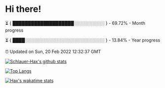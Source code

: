 # Hi there!

⏳ { ████████████████████░░░░░░░░░░ } - 69.72% - Month progress

⏳ { ████░░░░░░░░░░░░░░░░░░░░░░░░░░ } - 13.84% - Year progress

⏰ Updated on Sun, 20 Feb 2022 12:32:37 GMT


[![Schlauer-Hax's github stats](https://github-readme-stats.vercel.app/api?username=Schlauer-Hax&show_icons=true&theme=dark&count_private=true)](https://github.com/Schlauer-Hax)


[![Top Langs](https://github-readme-stats.vercel.app/api/top-langs/?username=Schlauer-Hax&layout=compact&theme=dark)](https://github.com/Schlauer-Hax?tab=repositories)


[![Hax's wakatime stats](https://github-readme-stats.vercel.app/api/wakatime?username=Hax&theme=dark)](https://wakatime.com/@Hax)

